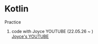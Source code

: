 # Kotlin
Practice   
1. code with Joyce YOUTUBE (22.05.26 ~ )    
[Joyce's YOUTUBE](https://www.youtube.com/user/soja0524, "youtube link")
